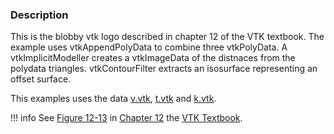 ### Description

This is the blobby vtk logo described in chapter 12 of the VTK textbook. The example uses vtkAppendPolyData to combine three vtkPolyData. A vtkImplicitModeller creates a vtkImageData of the distnaces from the polydata triangles. vtkContourFilter extracts an isosurface representing an offset surface.

This examples uses the data [v.vtk](https://raw.githubusercontent.com/lorensen/VTKExamples/master/src/Testing/Data/v.vtk), [t.vtk](https://raw.githubusercontent.com/lorensen/VTKExamples/master/src/Testing/Data/t.vtk) and [k.vtk](https://raw.githubusercontent.com/lorensen/VTKExamples/master/src/Testing/Data/k.vtk).

!!! info
    See [Figure 12-13](/VTKBook/12Chapter12/#Figure%2012-13) in [Chapter 12](/VTKBook/12Chapter12) the [VTK Textbook](/VTKBook/01Chapter1).
